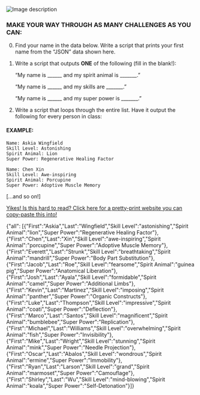 
![Image description](https://github.com/csfeeser/TLG-Python/blob/master/skill%20level.png?raw=true)

### MAKE YOUR WAY THROUGH AS MANY CHALLENGES AS YOU CAN:

0. Find your name in the data below. Write a script that prints your first name from the “JSON” data shown here.

0. Write a script that outputs **ONE** of the following (fill in the blank!):

	“My name is ______ and my spirit animal is _______.”

	“My name is ______ and my skills are _______.”

	“My name is ______ and my super power is _______.” 


0. Write a script that loops through the entire list. Have it output the following for every person in class:

#### EXAMPLE:
	
    Name: Askia Wingfield
	Skill Level: Astonishing
	Spirit Animal: Lion
	Super Power: Regenerative Healing Factor
		
	Name: Chen Xin
	Skill Level: Awe-inspiring
	Spirit Animal: Porcupine
	Super Power: Adoptive Muscle Memory

[...and so on!]

[Yikes! Is this hard to read? Click here for a pretty-print website you can copy-paste this into!](https://jsonformatter.org/json-pretty-print)

{"all": [{"First":"Askia","Last":"Wingfield","Skill Level":"astonishing","Spirit Animal":"lion","Super Power":"Regenerative Healing Factor"},{"First":"Chen","Last":"Xin","Skill Level":"awe-inspiring","Spirit Animal":"porcupine","Super Power":"Adoptive Muscle Memory"},{"First":"Everett","Last":"Strunk","Skill Level":"breathtaking","Spirit Animal":"mandrill","Super Power":"Body Part Substitution"},{"First":"Jacob","Last":"Roe","Skill Level":"fearsome","Spirit Animal":"guinea pig","Super Power":"Anatomical Liberation"},{"First":"Josh","Last":"Ayala","Skill Level":"formidable","Spirit Animal":"camel","Super Power":"Additional Limbs"},{"First":"Kevin","Last":"Martinez","Skill Level":"imposing","Spirit Animal":"panther","Super Power":"Organic Constructs"},{"First":"Luke","Last":"Thompson","Skill Level":"impressive","Spirit Animal":"coati","Super Power":"Deflection"},{"First":"Marco","Last":"Santos","Skill Level":"magnificent","Spirit Animal":"bumblebee","Super Power":"Replication"},{"First":"Michael","Last":"Williams","Skill Level":"overwhelming","Spirit Animal":"fish","Super Power":"Invisibility"},{"First":"Mike","Last":"Wright","Skill Level":"stunning","Spirit Animal":"mink","Super Power":"Needle Projection"},{"First":"Oscar","Last":"Abalos","Skill Level":"wondrous","Spirit Animal":"ermine","Super Power":"Immobility"},{"First":"Ryan","Last":"Larson","Skill Level":"grand","Spirit Animal":"marmoset","Super Power":"Camouflage"},{"First":"Shirley","Last":"Wu","Skill Level":"mind-blowing","Spirit Animal":"koala","Super Power":"Self-Detonation"}]}
